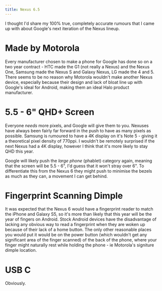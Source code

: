 ```yaml
---
title: Nexus 6.5
---
```


I thought I'd share my 100% true, completely accurate rumours that I came up with about Google's next iteration of the Nexus lineup.

# Made by Motorola

Every manufacturer chosen to make a phone for Google has done so on a two year contract - HTC made the G1 (not really a Nexus) and the Nexus One, Samsung made the Nexus S and Galaxy Nexus, LG made the 4 and 5. There seems to be no reason why Motorola wouldn't make another Nexus device, especially because their design and lack of bloat line up with Google's ideal for Android, making them an ideal Halo product manufacturer.

# 5.5 - 6" QHD+ Screen

Everyone _needs_ more pixels, and Google will give them to you. Nexuses have always been fairly far forward in the push to have as many pixels as possible. Samsung is rumoured to have a 4K display on it's Note 5 - giving it a theoretical pixel density of 770ppi. I wouldn't be remotely surprised if the next Nexus had a 4K display, however I think that it's more likely to stay QHD this year.

Google will likely push the _large phone_ (phablet) category again, meaning that the screen will be 5.5 - 6", I'd guess that it won't stray over 6". To differentiate this from the Nexus 6 they might push to minimise the bezels as much as they can, a movement I can get behind.

# Fingerprint Scanning Dimple

It was expected that the Nexus 6 would have a fingerprint reader to match the iPhone and Galaxy S5, so it's more than likely that this year will be the year of fingers on Android. Stock Android devices have the disadvantage of lacking any obvious way to read a fingerprint when they are woken up because of their lack of a home button. The only other reasonable places you would put it would be on the power button (which wouldn't get any significant area of the finger scanned) of the back of the phone, where your finger might naturally rest while holding the phone - ie Motorola's signiture dimple location.

# USB C

Obviously.
